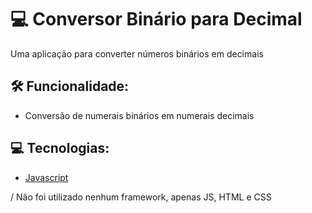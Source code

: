 # 💻 Conversor Binário para Decimal

Uma aplicação para converter números binários em decimais

## 🛠 Funcionalidade:

- Conversão de numerais binários em numerais decimais

## 💻 Tecnologias:

- [Javascript](https://developer.mozilla.org/pt-BR/docs/Web/JavaScript)

/ Não foi utilizado nenhum framework, apenas JS, HTML e CSS

